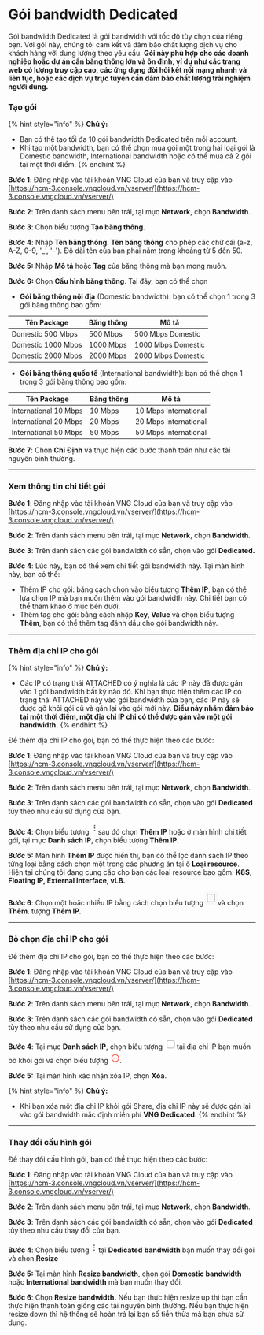 # Gói bandwidth Dedicated

Gói bandwidth Dedicated là gói bandwidth với tốc độ tùy chọn của riêng bạn. Với gói này, chúng tôi cam kết và đảm bảo chất lượng dịch vụ cho khách hàng với dung lượng theo yêu cầu. **Gói này phù hợp cho các doanh nghiệp hoặc dự án cần băng thông lớn và ổn định, ví dụ như các trang web có lượng truy cập cao, các ứng dụng đòi hỏi kết nối mạng nhanh và liên tục, hoặc các dịch vụ trực tuyến cần đảm bảo chất lượng trải nghiệm người dùng.**

### Tạo gói

{% hint style="info" %}
**Chú ý:**

* Bạn có thể tạo tối đa 10 gói bandwidth Dedicated trên mỗi account.&#x20;
* Khi tạo một bandwidth, bạn có thể chọn mua gói một trong hai loại gói là Domestic bandwidth, International bandwidth hoặc có thể mua cả 2 gói tại một thời điểm.
{% endhint %}

**Bước 1**: Đăng nhập vào tài khoản VNG Cloud của bạn và truy cập vào [https://hcm-3.console.vngcloud.vn/vserver/](https://hcm-3.console.vngcloud.vn/vserver/)

**Bước 2**: Trên danh sách menu bên trái, tại mục **Network**, chọn **Bandwidth**.

**Bước 3**: Chọn biểu tượng **Tạo băng thông**.

**Bước 4**: Nhập **Tên băng thông**. **Tên băng thông** cho phép các chữ cái (a-z, A-Z, 0-9, '\_', '-'). Độ dài tên của bạn phải nằm trong khoảng từ 5 đến 50.

**Bước 5:** Nhập **Mô tả** hoặc **Tag** của băng thông mà bạn mong muốn.

**Bước 6:** Chọn **Cầu hình băng thông**. Tại đây, bạn có thể chọn

* **Gói băng thông nội địa** (Domestic bandwidth): bạn có thể chọn 1 trong 3 gói băng thông bao gồm:

| **Tên Package**    | **Băng thông** | **Mô tả**          |
| ------------------ | -------------- | ------------------ |
| Domestic 500 Mbps  | 500 Mbps       | 500 Mbps Domestic  |
| Domestic 1000 Mbps | 1000 Mbps      | 1000 Mbps Domestic |
| Domestic 2000 Mbps | 2000 Mbps      | 2000 Mbps Domestic |

* **Gói băng thông quốc tế** (International bandwidth): bạn có thể chọn 1 trong 3 gói băng thông bao gồm:

| **Tên Package**       | **Băng thông** | **Mô tả**             |
| --------------------- | -------------- | --------------------- |
| International 10 Mbps | 10 Mbps        | 10 Mbps International |
| International 20 Mbps | 20 Mbps        | 20 Mbps International |
| International 50 Mbps | 50 Mbps        | 50 Mbps International |

**Bước 7**: Chọn **Chỉ Định** và thực hiện các bước thanh toán như các tài nguyên bình thường.

***

### Xem thông tin chi tiết gói

**Bước 1**: Đăng nhập vào tài khoản VNG Cloud của bạn và truy cập vào [https://hcm-3.console.vngcloud.vn/vserver/](https://hcm-3.console.vngcloud.vn/vserver/)

**Bước 2**: Trên danh sách menu bên trái, tại mục **Network**, chọn **Bandwidth**.

**Bước 3**: Trên danh sách các gói bandwidth có sẵn, chọn vào gói **Dedicated.**

**Bước 4**: Lúc này, bạn có thể xem chi tiết gói bandwidth này. Tại màn hình này, bạn có thể:

* Thêm IP cho gói: bằng cách chọn vào biểu tượng **Thêm IP**, bạn có thể lựa chọn IP mà bạn muốn thêm vào gói bandwidth này. Chi tiết bạn có thể tham khảo ở mục bên dưới.
* Thêm tag cho gói: bằng cách nhập **Key, Value** và chọn biểu tượng **Thêm**, bạn có thể thêm tag đánh dầu cho gói bandwidth này.

***

### Thêm địa chỉ IP cho gói

{% hint style="info" %}
**Chú ý:**

* Các IP có trạng thái ATTACHED có ý nghĩa là các IP này đã được gán vào 1 gói bandwidth bất kỳ nào đó. Khi bạn thực hiện thêm các IP có trạng thái ATTACHED này vào gói bandwidth của bạn, các IP này sẽ được gỡ khỏi gói cũ và gán lại vào gói mới này. **Điều này nhằm đảm bảo tại một thời điểm, một địa chỉ IP chỉ có thể được gán vào một gói bandwidth.**
{% endhint %}

Để thêm địa chỉ IP cho gói, bạn có thể thực hiện theo các bước:&#x20;

**Bước 1**: Đăng nhập vào tài khoản VNG Cloud của bạn và truy cập vào [https://hcm-3.console.vngcloud.vn/vserver/](https://hcm-3.console.vngcloud.vn/vserver/)

**Bước 2**: Trên danh sách menu bên trái, tại mục **Network**, chọn **Bandwidth**.

**Bước 3**: Trên danh sách các gói bandwidth có sẵn, chọn vào gói **Dedicated** tùy theo nhu cầu sử dụng của bạn.

**Bước 4**: Chọn biểu tượng <img src="../../../../.gitbook/assets/image (2).png" alt="" data-size="line">sau đó chọn **Thêm IP** hoặc ở màn hình chi tiết gói, tại mục **Danh sách IP**, chọn biểu tượng **Thêm IP.**&#x20;

**Bước 5:** Màn hình **Thêm IP** được hiển thị, bạn có thể lọc danh sách IP theo từng loại bằng cách chọn một trong các phương án tại ô **Loại resource**. Hiện tại chúng tôi đang cung cấp cho bạn các loại resource bao gồm: **K8S, Floating IP, External Interface, vLB.**

**Bước 6**: Chọn một hoặc nhiều IP bằng cách chọn biểu tượng <img src="../../../../.gitbook/assets/image (1).png" alt="" data-size="line">và chọn **Thêm**. tượng **Thêm IP.**&#x20;

***

### Bỏ chọn địa chỉ IP cho gói

Để thêm địa chỉ IP cho gói, bạn có thể thực hiện theo các bước:&#x20;

**Bước 1**: Đăng nhập vào tài khoản VNG Cloud của bạn và truy cập vào [https://hcm-3.console.vngcloud.vn/vserver/](https://hcm-3.console.vngcloud.vn/vserver/)

**Bước 2**: Trên danh sách menu bên trái, tại mục **Network**, chọn **Bandwidth**.

**Bước 3**: Trên danh sách các gói bandwidth có sẵn, chọn vào gói **Dedicated** tùy theo nhu cầu sử dụng của bạn.

**Bước 4**: Tại mục **Danh sách IP**, chọn biểu tượng <img src="../../../../.gitbook/assets/image (3).png" alt="" data-size="line">tại địa chỉ IP bạn muốn bỏ khỏi gói và chọn biểu tượng <img src="../../../../.gitbook/assets/image (4).png" alt="" data-size="line">.

**Bước 5:** Tại màn hình xác nhận xóa IP, chọn **Xóa**.

{% hint style="info" %}
**Chú ý:**

* Khi bạn xóa một địa chỉ IP khỏi gói Share, địa chỉ IP này sẽ được gán lại vào gói bandwidth mặc định miễn phí **VNG Dedicated**.
{% endhint %}

***

### Thay đổi cấu hình gói

Để thay đổi cấu hình gói, bạn có thể thực hiện theo các bước:&#x20;

**Bước 1**: Đăng nhập vào tài khoản VNG Cloud của bạn và truy cập vào [https://hcm-3.console.vngcloud.vn/vserver/](https://hcm-3.console.vngcloud.vn/vserver/)

**Bước 2**: Trên danh sách menu bên trái, tại mục **Network**, chọn **Bandwidth**.

**Bước 3**: Trên danh sách các gói bandwidth có sẵn, chọn vào gói **Dedicated** tùy theo nhu cầu thay đổi của bạn.

**Bước 4**: Chọn biểu tượng <img src="../../../../.gitbook/assets/image (5).png" alt="" data-size="line">tại **Dedicated** **bandwidth** bạn muốn thay đổi gói và chọn **Resize**

**Bước 5:** Tại màn hình **Resize bandwidth**, chọn gói **Domestic bandwidth** hoặc **International bandwidth** mà bạn muốn thay đổi.&#x20;

**Bước 6**: Chọn **Resize bandwidth.** Nếu bạn thực hiện resize up thì bạn cần thực hiện thanh toán giống các tài nguyên bình thường. Nếu bạn thực hiện resize down thì hệ thống sẽ hoàn trả lại bạn số tiền thừa mà bạn chưa sử dụng.
